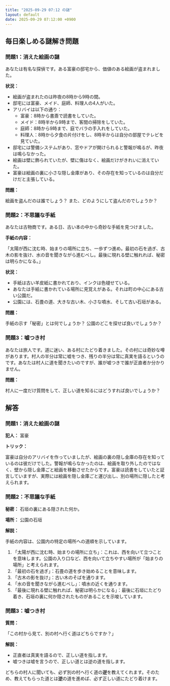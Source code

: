 ```yaml
---
title: "2025-09-29 07:12 の謎"
layout: default
date: 2025-09-29 07:12:00 +0900
---
```

## 毎日楽しめる謎解き問題

### 問題1：消えた絵画の謎

あなたは有名な探偵です。ある富豪の邸宅から、価値のある絵画が盗まれました。

**状況：**

*   絵画が盗まれたのは昨夜の8時から9時の間。
*   邸宅には富豪、メイド、庭師、料理人の4人がいた。
*   アリバイは以下の通り：
    *   富豪：8時から書斎で読書をしていた。
    *   メイド：8時半から9時まで、客間の掃除をしていた。
    *   庭師：8時から9時まで、庭でバラの手入れをしていた。
    *   料理人：8時から夕食の片付けをし、8時半からは自分の部屋でテレビを見ていた。
*   邸宅には警備システムがあり、窓やドアが開けられると警報が鳴るが、昨夜は鳴らなかった。
*   絵画は壁に飾られていたが、壁に傷はなく、絵画だけがきれいに消えていた。
*   富豪は絵画の裏に小さな隠し金庫があり、その存在を知っているのは自分だけだと主張している。

**問題：**

絵画を盗んだのは誰でしょう？ また、どのようにして盗んだのでしょうか？

### 問題2：不思議な手紙

あなたは古物商です。ある日、古い本の中から奇妙な手紙を見つけました。

**手紙の内容：**

「太陽が西に沈む時、始まりの場所に立ち、一歩ずつ進め。最初の石を過ぎ、古木の影を抜け、水の音を聞きながら進むべし。最後に現れる壁に触れれば、秘密は明らかになる。」

**状況：**

*   手紙は古い羊皮紙に書かれており、インクは色褪せている。
*   あなたは手紙に書かれている場所に見覚えがある。それは町の中心にある古い公園だ。
*   公園には、石畳の道、大きな古い木、小さな噴水、そして古い石垣がある。

**問題：**

手紙の示す「秘密」とは何でしょうか？ 公園のどこを探せば良いでしょうか？

### 問題3：嘘つき村

あなたは旅人です。道に迷い、ある村にたどり着きました。その村には奇妙な噂があります。村人の半分は常に嘘をつき、残りの半分は常に真実を語るというのです。あなたは村人に道を聞きたいのですが、誰が嘘つきで誰が正直者か分かりません。

**問題：**

村人に一度だけ質問をして、正しい道を知るにはどうすれば良いでしょうか？

## 解答

### 問題1：消えた絵画の謎

**犯人：** 富豪

**トリック：**

富豪は自分のアリバイを作っていましたが、絵画の裏の隠し金庫の存在を知っているのは彼だけでした。警報が鳴らなかったのは、絵画を取り外したのではなく、壁から隠し金庫ごと絵画を移動させたからです。富豪は読書をしていたと証言していますが、実際には絵画を隠し金庫ごと運び出し、別の場所に隠したと考えられます。

### 問題2：不思議な手紙

**秘密：** 石垣の裏にある隠された何か。

**場所：** 公園の石垣

**解説：**

手紙の内容は、公園内の特定の場所への道順を示しています。

1.  「太陽が西に沈む時、始まりの場所に立ち」：これは、西を向いて立つことを意味します。公園の入り口など、西を向いて立ちやすい場所が「始まりの場所」と考えられます。
2.  「最初の石を過ぎ」：石畳の道を歩き始めることを意味します。
3.  「古木の影を抜け」：古い木のそばを通ります。
4.  「水の音を聞きながら進むべし」：噴水の近くを通ります。
5.  「最後に現れる壁に触れれば、秘密は明らかになる」：最後に石垣にたどり着き、石垣の裏に何か隠されたものがあることを示唆しています。

### 問題3：嘘つき村

**質問：**

「この村から見て、別の村へ行く道はどちらですか？」

**解説：**

*   正直者は真実を語るので、正しい道を指します。
*   嘘つきは嘘を言うので、正しい道とは逆の道を指します。

どちらの村人に聞いても、必ず別の村へ行く道の**逆**を教えてくれます。そのため、教えてもらった道とは**逆**の道を進めば、必ず正しい道にたどり着けます。
